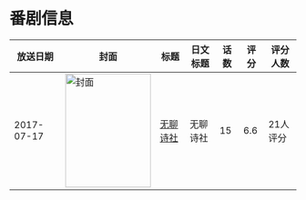 # 番剧信息

|放送日期|封面|标题|日文标题|话数|评分|评分人数|
|---|---|---|---|---|---|---|
|2017-07-17|<img src="//lain.bgm.tv/pic/cover/c/79/f5/223132_OLUO2.jpg" alt="封面" style="width:150px;height:200px;object-fit:cover;">|[无聊诗社](https://bangumi.tv/subject/223132)|无聊诗社|15|6.6|21人评分|
